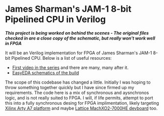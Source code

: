 # James Sharman's JAM-1 8-bit Pipelined CPU in Verilog
***This project is being worked on behind the scenes - The original files checked in are a close copy of the schematic, but really won't work well in FPGA***

It will be an Verilog implementation for FPGA of James Sharman's JAM-1 8-bit Pipelined CPU.
Below is a list of useful resources:
- [First video in the series](https://www.youtube.com/watch?v=KEwL2P8IGaA) and there are many, many after it.
- [EasyEDA schematics of the build](https://easyeda.com/weirdboyjim)

The scope of this codebase has changed a little. Initially I was hoping to throw something together quickly but I have since firmed up my requirements. 
The code here is a mix of synchronous and aysnchronos logic, and is not really suited to FPGA. I will, if life permits, attempt to port this into a fully synchronous desing for FPGA implimentation, likely targeting [Xilinx Arty A7 platform](https://www.xilinx.com/products/boards-and-kits/arty.html) and maybe [Lattice MachXO2-7000HE devboard](https://www.latticesemi.com/products/developmentboardsandkits/machxo2breakoutboard) too.
